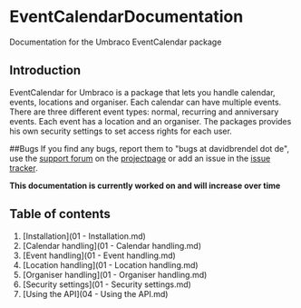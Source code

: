 # EventCalendarDocumentation
Documentation for the Umbraco EventCalendar package

## Introduction
EventCalendar for Umbraco is a package that lets you handle calendar, events, locations and organiser. Each calendar can have multiple events. There are three different event types: normal, recurring and anniversary events. Each event has a location and an organiser. The packages provides his own security settings to set access rights for each user.

##Bugs
If you find any bugs, report them to "bugs at davidbrendel dot de", use the [support forum](https://our.umbraco.org/projects/backoffice-extensions/eventcalendar/bugs-v3plus/) on the [project ​page​](https://our.umbraco.org/projects/backoffice-extensions/eventcalendar/) or add an issue in the [issue tracker](https://gitlab.com/Mantus/EventCalendar/issues).

**This documentation is currently worked on and will increase over time**

## Table of contents
1. [Installation](01 - Installation.md)
2. [Calendar handling](01 - Calendar handling.md)
3. [Event handling](01 - Event handling.md)
4. [Location handling](01 - Location handling.md)
5. [Organiser handling](01 - Organiser handling.md)
6. [Security settings](01 - Security settings.md)
7. [Using the API](04 - Using the API.md)